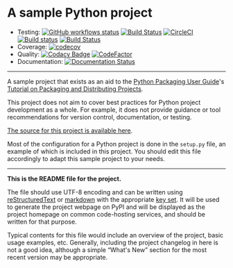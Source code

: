 # A sample Python project

* Testing: [![GitHub workflows status](https://github.com/borda/py_sample-project/workflows/Python%20project/badge.svg)](https://github.com/Borda/py_sample-project/actions)
[![Build Status](https://www.travis-ci.org/Borda/py_sample-project.svg?branch=master)](https://www.travis-ci.org/Borda/py_sample-project)
[![CircleCI](https://circleci.com/gh/Borda/py_sample-project/tree/master.svg?style=svg)](https://circleci.com/gh/Borda/py_sample-project/tree/master)
[![Build status](https://ci.appveyor.com/api/projects/status/57nanoy463aw91gp/branch/master?svg=true)](https://ci.appveyor.com/project/Borda/py-sample-project/branch/master)
[![Build Status](https://dev.azure.com/jborovec/sample%20project/_apis/build/status/Borda.py_sample-project?branchName=master)](https://dev.azure.com/jborovec/sample%20project/_build/latest?definitionId=1&branchName=master)
* Coverage: [![codecov](https://codecov.io/gh/Borda/py_sample-project/branch/master/graph/badge.svg)](https://codecov.io/gh/Borda/py_sample-project)
* Quality: [![Codacy Badge](https://api.codacy.com/project/badge/Grade/da1bd8db4d4b451395cc71ca09c243d6)](https://www.codacy.com/app/Borda/sample-project?utm_source=github.com&amp;utm_medium=referral&amp;utm_content=Borda/sample-project&amp;utm_campaign=Badge_Grade)
[![CodeFactor](https://www.codefactor.io/repository/github/borda/py_sample-project/badge)](https://www.codefactor.io/repository/github/borda/py_sample-project)
* Documentation: [![Documentation Status](https://readthedocs.org/projects/py-sample-project/badge/?version=latest)](https://py-sample-project.readthedocs.io/en/latest/?badge=latest)

---

A sample project that exists as an aid to the [Python Packaging User Guide][packaging guide]'s [Tutorial on Packaging and Distributing Projects][distribution tutorial].

This project does not aim to cover best practices for Python project development as a whole. For example, it does not provide guidance or tool recommendations for version control, documentation, or testing.

[The source for this project is available here][src].

Most of the configuration for a Python project is done in the `setup.py` file, an example of which is included in this project. You should edit this file accordingly to adapt this sample project to your needs.

----

**This is the README file for the project.**

The file should use UTF-8 encoding and can be written using [reStructuredText][rst] or [markdown][md use] with the appropriate [key set][md use]. It will be used to generate the project webpage on PyPI and will be displayed as the project homepage on common code-hosting services, and should be written for that purpose.

Typical contents for this file would include an overview of the project, basic usage examples, etc. Generally, including the project changelog in here is not a good idea, although a simple “What's New” section for the most recent version may be appropriate.

[packaging guide]: https://packaging.python.org
[distribution tutorial]: https://packaging.python.org/tutorials/packaging-projects/
[src]: https://github.com/pypa/sampleproject
[rst]: http://docutils.sourceforge.net/rst.html
[md]: https://tools.ietf.org/html/rfc7764#section-3.5 "CommonMark variant"
[md use]: https://packaging.python.org/specifications/core-metadata/#description-content-type-optional
